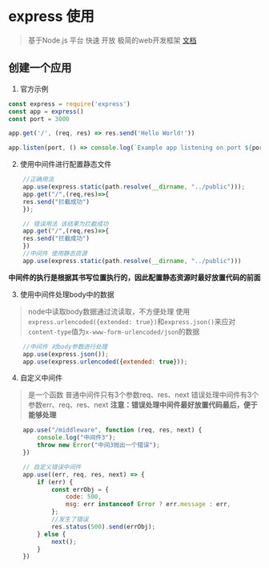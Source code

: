 # express 使用

> 基于Node.js 平台 快速 开放 极简的web开发框架
> [文档](https://www.expressjs.com.cn/)

## 创建一个应用

1. 官方示例

```javascript
const express = require('express')
const app = express()
const port = 3000

app.get('/', (req, res) => res.send('Hello World!'))

app.listen(port, () => console.log(`Example app listening on port ${port}!`))
```

2. 使用中间件进行配置静态文件

```javascript
    //正确用法    
    app.use(express.static(path.resolve(__dirname, "../public")));
    app.get("/",(req,res)=>{
    res.send("拦截成功")
    });

    // 错误用法 该结果为拦截成功
    app.get("/",(req,res)=>{
    res.send("拦截成功")
    })
    //中间件 使用静态资源
    app.use(express.static(path.resolve(__dirname, "../public")))
```
**中间件的执行是根据其书写位置执行的，因此配置静态资源时最好放置代码的前面**

3. 使用中间件处理body中的数据
 >  node中读取body数据通过流读取，不方便处理
 >  使用```express.urlencoded({extended: true})```和```express.json()```来应对```content-type```值为```x-www-form-urlencoded/json```的数据

```javascript
    //中间件 对body参数进行处理
    app.use(express.json());
    app.use(express.urlencoded({extended: true}));
```

4. 自定义中间件

> 是一个函数
> 普通中间件只有3个参数req、res、next
> 错误处理中间件有3个参数err、req、res、next
> **注意：错误处理中间件最好放置代码最后，便于能够处理**

```javascript
    app.use("/middleware", function (req, res, next) {
        console.log("中间件3");
        throw new Error("中间3抛出一个错误");
    })

    // 自定义错误中间件
    app.use((err, req, res, next) => {
        if (err) {
            const errObj = {
                code: 500,
                msg: err instanceof Error ? err.message : err,
            };
            //发生了错误
            res.status(500).send(errObj);
        } else {
            next();
        }
    })
```
